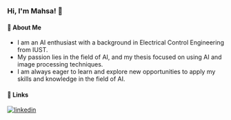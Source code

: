 ### Hi, I'm Mahsa! 👋

#### 🚀 About Me
- I am an AI enthusiast with a background in Electrical Control Engineering from IUST.
- My passion lies in the field of AI, and my thesis focused on using AI and image processing techniques.
- I am always eager to learn and explore new opportunities to apply my skills and knowledge in the field of AI.

#### 🔗 Links
[![linkedin](https://img.shields.io/badge/linkedin-0A66C2?style=for-the-badge&logo=linkedin&logoColor=white)](https://www.linkedin.com/in/klammhsa)
